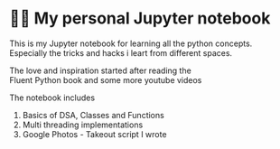 # 👩‍💻 My personal Jupyter notebook

This is my Jupyter notebook for learning all the python concepts.<br>
Especially the tricks and hacks i leart from different spaces.

The love and inspiration started after reading the <br>
Fluent Python book and some more youtube videos

The notebook includes 
1. Basics of DSA, Classes and Functions
2. Multi threading implementations
3. Google Photos - Takeout script I wrote
